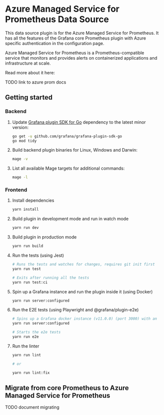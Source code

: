 # Azure Managed Service for Prometheus Data Source

This data source plugin is for the Azure Managed Service for Prometheus. It has all the features of the Grafana core Prometheus plugin with Azure specific authentication in the configuration page.

Azure Managed Service for Prometheus is a Prometheus-compatible service that monitors and provides alerts on containerized applications and infrastructure at scale.

Read more about it here:

TODO link to azure prom docs


## Getting started

### Backend

1. Update [Grafana plugin SDK for Go](https://grafana.com/docs/grafana/latest/developers/plugins/backend/grafana-plugin-sdk-for-go/) dependency to the latest minor version:

   ```bash
   go get -u github.com/grafana/grafana-plugin-sdk-go
   go mod tidy
   ```

2. Build backend plugin binaries for Linux, Windows and Darwin:

   ```bash
   mage -v
   ```

3. List all available Mage targets for additional commands:

   ```bash
   mage -l
   ```
### Frontend

1. Install dependencies

   ```bash
   yarn install
   ```

2. Build plugin in development mode and run in watch mode

   ```bash
   yarn run dev
   ```

3. Build plugin in production mode

   ```bash
   yarn run build
   ```

4. Run the tests (using Jest)

   ```bash
   # Runs the tests and watches for changes, requires git init first
   yarn run test

   # Exits after running all the tests
   yarn run test:ci
   ```

5. Spin up a Grafana instance and run the plugin inside it (using Docker)

   ```bash
   yarn run server:configured
   ```

6. Run the E2E tests (using Playwright and @grafana/plugin-e2e)

   ```bash
   # Spins up a Grafana docker instance (v11.0.0) (port 3000) with an actual Prometheus instance (port 9090)
   yarn run server:configured

   # Starts the e2e tests
   yarn run e2e
   ```

7. Run the linter

   ```bash
   yarn run lint

   # or

   yarn run lint:fix
   ```

## Migrate from core Prometheus to Azure Managed Service for Prometheus

TODO document migrating
